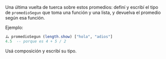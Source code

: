 Una última vuelta de tuerca sobre estos promedios: definí y escribí el tipo de `promedioSegun` que toma una función y una lista, y devuelva el promedio según esa función.

Ejemplo:

```haskell
ム promedioSegun (length.show) ["hola", "adios"]
4.5  -- porque es 4 + 5 / 2
```

Usá composición y escribí su tipo. 